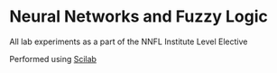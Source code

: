 # Neural Networks and Fuzzy Logic

All lab experiments as a part of the NNFL Institute Level Elective

Performed using [Scilab](https://www.scilab.org/)
